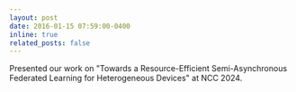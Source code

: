 ```yaml
---
layout: post
date: 2016-01-15 07:59:00-0400
inline: true
related_posts: false
---
```


Presented our work on "Towards a Resource-Efficient Semi-Asynchronous Federated Learning for Heterogeneous Devices" at NCC 2024.
